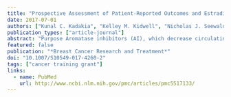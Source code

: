 ```yaml
---
title: "Prospective Assessment of Patient-Reported Outcomes and Estradiol and Drug Concentrations in Patients Experiencing Toxicity from Adjuvant Aromatase Inhibitors"
date: 2017-07-01
authors: ["Kunal C. Kadakia", "Kelley M. Kidwell", "Nicholas J. Seewald", "Claire F. Snyder", "Anna Maria Storniolo", "Julie L. Otte", "David A. Flockhart", "Daniel F. Hayes", "Vered Stearns", "N. Lynn Henry"]
publication_types: ["article-journal"]
abstract: "Purpose Aromatase inhibitors (AI), which decrease circulating estradiol concentrations in post-menopausal women, are associated with toxicities that limit adherence. Approximately one-third of patients will tolerate a different AI after not tolerating the first. We report the effect of crossover from exemestane to letrozole or vice versa on patient-reported outcomes (PROs) and whether the success of crossover is due to lack of estrogen suppression."
featured: false
publication: "*Breast Cancer Research and Treatment*"
doi: "10.1007/S10549-017-4260-2"
tags: ["cancer training grant"]
links:
  - name: PubMed
    url: http://www.ncbi.nlm.nih.gov/pmc/articles/pmc5517133/
---
```

